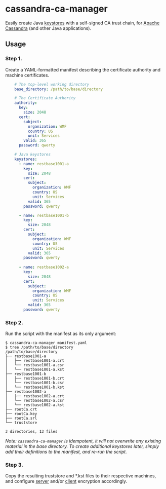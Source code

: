 cassandra-ca-manager
====================

Easily create Java [keystores](https://en.wikipedia.org/wiki/Keystore) with a
self-signed CA trust chain, for [Apache Cassandra](http://cassandra.apache.org) (and other Java applications).

Usage
-----

### Step 1.
Create a YAML-formatted manifest describing the certificate authority and
machine certificates.

```yaml
    # The top-level working directory
    base_directory: /path/to/base/directory

    # The Certificate Authority
    authority:
      key:
        size: 2048
      cert:
        subject:
          organization: WMF
          country: US
          unit: Services
        valid: 365
      password: qwerty

    # Java keystores
    keystores:
      - name: restbase1001-a
        key:
          size: 2048
        cert:
          subject:
            organization: WMF
            country: US
            unit: Services
          valid: 365
        password: qwerty

      - name: restbase1001-b
        key:
          size: 2048
        cert:
          subject:
            organization: WMF
            country: US
            unit: Services
          valid: 365
        password: qwerty
    
      - name: restbase1002-a
        key:
          size: 2048
        cert:
          subject:
            organization: WMF
            country: US
            unit: Services
          valid: 365
        password: qwerty
```

### Step 2.
Run the script with the manifest as its only argument:
    
    $ cassandra-ca-manager manifest.yaml
    $ tree /path/to/base/directory
    /path/to/base/directory
    ├── restbase1001-a
    │   ├── restbase1001-a.crt
    │   └── restbase1001-a.csr
    │   └── restbase1001-a.kst
    ├── restbase1001-b
    │   ├── restbase1001-b.crt
    │   └── restbase1001-b.csr
    │   └── restbase1001-b.kst
    ├── restbase1002-a
    │   ├── restbase1002-a.crt
    │   └── restbase1002-a.csr
    │   └── restbase1002-a.kst
    ├── rootCa.crt
    ├── rootCa.key
    ├── rootCa.srl
    └── truststore

    3 directories, 13 files

*Note: `cassandra-ca-manager` is idempotent, it will not overwrite any existing
material in the base directory.  To create additional keystores later, simply
add their definitions to the manifest, and re-run the script.*

### Step 3.
Copy the resulting truststore and *.kst files to their respective
machines, and configure [server](http://cassandra.apache.org/doc/latest/configuration/cassandra_config_file.html#server-encryption-options)
and/or [client](http://cassandra.apache.org/doc/latest/configuration/cassandra_config_file.html#client-encryption-options) encryption accordingly.
